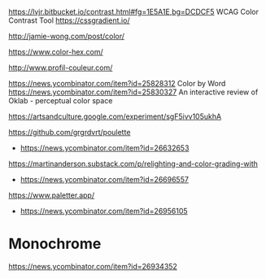 https://lvjr.bitbucket.io/contrast.html#fg=1E5A1E,bg=DCDCF5 WCAG Color Contrast Tool
https://cssgradient.io/

http://jamie-wong.com/post/color/

https://www.color-hex.com/

http://www.profil-couleur.com/


https://news.ycombinator.com/item?id=25828312 Color by Word
https://news.ycombinator.com/item?id=25830327 An interactive review of Oklab - perceptual color space

https://artsandculture.google.com/experiment/sgF5ivv105ukhA

https://github.com/grgrdvrt/poulette
* https://news.ycombinator.com/item?id=26632653

https://martinanderson.substack.com/p/relighting-and-color-grading-with
* https://news.ycombinator.com/item?id=26696557

https://www.paletter.app/
* https://news.ycombinator.com/item?id=26956105

# Monochrome
https://news.ycombinator.com/item?id=26934352


